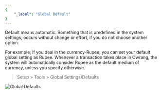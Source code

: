 ```yaml
---
{
	"_label": "Global Default"
}
---
```

Default means automatic. Something that is predefined in the system settings, occurs without change or effort, if you do not choose another option.

For example, If you deal in the currency-Rupee, you can set your default global setting as Rupee. Whenever a transaction takes place in Owrang, the system will automatically consider Rupee as the default medium of currency, unless you specify otherwise.


> Setup > Tools > Global Settings/Defaults



![Global Defaults](img/global-defaults.png)




